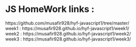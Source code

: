 <h1>JS HomeWork links :</h1>
https://github.com/musafir928/hyf-javascript1/tree/master/ </br>
week1 : https://musafir928.github.io/hyf-javascript1/week1/ 
</br>week2 : https://musafir928.github.io/hyf-javascript1/week2/
</br>week3 : https://musafir928.github.io/hyf-javascript1/week3/

